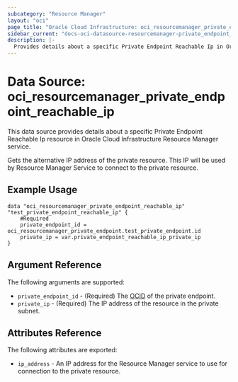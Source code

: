 ```yaml
---
subcategory: "Resource Manager"
layout: "oci"
page_title: "Oracle Cloud Infrastructure: oci_resourcemanager_private_endpoint_reachable_ip"
sidebar_current: "docs-oci-datasource-resourcemanager-private_endpoint_reachable_ip"
description: |-
  Provides details about a specific Private Endpoint Reachable Ip in Oracle Cloud Infrastructure Resource Manager service
---
```


# Data Source: oci_resourcemanager_private_endpoint_reachable_ip
This data source provides details about a specific Private Endpoint Reachable Ip resource in Oracle Cloud Infrastructure Resource Manager service.

Gets the alternative IP address of the private resource. This IP will be used by Resource Manager Service to connect to the private resource.


## Example Usage

```hcl
data "oci_resourcemanager_private_endpoint_reachable_ip" "test_private_endpoint_reachable_ip" {
	#Required
	private_endpoint_id = oci_resourcemanager_private_endpoint.test_private_endpoint.id
	private_ip = var.private_endpoint_reachable_ip_private_ip
}
```

## Argument Reference

The following arguments are supported:

* `private_endpoint_id` - (Required) The [OCID](https://docs.cloud.oracle.com/iaas/Content/General/Concepts/identifiers.htm) of the private endpoint.
* `private_ip` - (Required) The IP address of the resource in the private subnet. 


## Attributes Reference

The following attributes are exported:

* `ip_address` - An IP address for the Resource Manager service to use for connection to the private resource.


